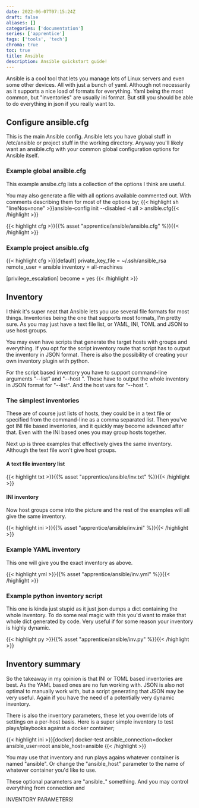 ```yaml
---
date: 2022-06-07T07:15:24Z
draft: false
aliases: []
categories: ['documentation']
series: ['apprentice']
tags: ['tools', 'tech']
chroma: true
toc: true
title: Ansible
description: Ansible quickstart guide!
---
```


Ansible is a cool tool that lets you manage lots of Linux servers and even some other devices.
All with just a bunch of yaml.
Although not necessarily as it supports a nice load of formats for everything.
Yaml being the most common, but "inventories" are usually ini format.
But still you should be able to do everything in json if you really want to.

## Configure ansible.cfg
This is the main Ansible config.
Ansible lets you have global stuff in /etc/ansible or project stuff in the working directory.
Anyway you'll likely want an ansible.cfg with your common global configuration options for Ansible itself.

### Example global ansible.cfg
This example ansibe.cfg lists a collection of the options I think are useful.

You may also generate a file with all options available commented out.
With comments describing them for most of the options by;
{{< highlight sh "lineNos=none" >}}ansible-config init --disabled -t all > ansible.cfg{{< /highlight >}}

{{< highlight cfg >}}{{% asset "apprentice/ansible/ansible.cfg" %}}{{< /highlight >}}

### Example project ansible.cfg
{{< highlight cfg >}}[default]
private_key_file = ~/.ssh/ansible_rsa
remote_user = ansible
inventory = all-machines

[privilege_escalation]
become = yes
{{< /highlight >}}

## Inventory
I think it's super neat that Ansible lets you use several file formats for most things.
Inventories being the one that supports most formats, I'm pretty sure.
As you may just have a text file list, or YAML, INI, TOML and JSON to use host groups.

You may even have scripts that generate the target hosts with groups and everything.
If you opt for the script inventory route that script has to output the inventory in JSON format.
There is also the possibility of creating your own inventory plugin with python.

For the script based inventory you have to support command-line arguments "--list" and "--host <hostname>".
Those have to output the whole inventory in JSON format for "--list".
And the host vars for "--host <hostname>".

### The simplest inventories
These are of course just lists of hosts, they could be in a text file or specified from the command-line as a comma separated list.
Then you've got INI file based inventories, and it quickly may become advanced after that.
Even with the INI based ones you may group hosts together.

Next up is three examples that effectively gives the same inventory.
Although the text file won't give host groups.

#### A text file inventory list
{{< highlight txt >}}{{% asset "apprentice/ansible/inv.txt" %}}{{< /highlight >}}

#### INI inventory
Now host groups come into the picture and the rest of the examples will all give the same inventory.

{{< highlight ini >}}{{% asset "apprentice/ansible/inv.ini" %}}{{< /highlight >}}

### Example YAML inventory
This one will give you the exact inventory as above.

{{< highlight yml >}}{{% asset "apprentice/ansible/inv.yml" %}}{{< /highlight >}}

### Example python inventory script
This one is kinda just stupid as it just json dumps a dict containing the whole inventory.
To do some real magic with this you'd want to make that whole dict generated by code.
Very useful if for some reason your inventory is highly dynamic.

{{< highlight py >}}{{% asset "apprentice/ansible/inv.py" %}}{{< /highlight >}}

## Inventory summary
So the takeaway in my opinion is that INI or TOML based inventories are best.
As the YAML based ones are no fun working with.
JSON is also not optimal to manually work with, but a script generating that JSON may be very useful.
Again if you have the need of a potentially very dynamic inventory.

There is also the inventory parameters, these let you override lots of settings on a per-host basis.
Here is a super simple inventory to test plays/playbooks against a docker container;

{{< highlight ini >}}[docker]
docker-test ansible_connection=docker ansible_user=root ansible_host=ansible
{{< /highlight >}}

You may use that inventory and run plays agains whatever container is named "ansible".
Or change the "ansible_host" parameter to the name of whatever container you'd like to use.

These optional parameters are "ansible_" something.
And you may control everything from connection and 

INVENTORY PARAMETERS!
